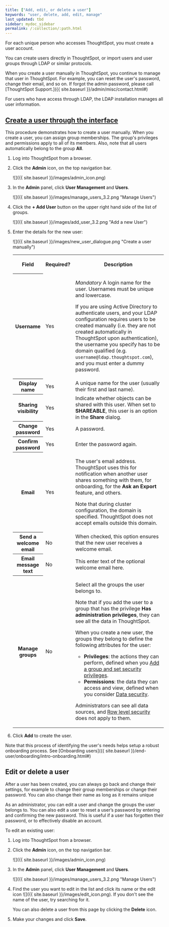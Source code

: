 ```yaml
---
title: ["Add, edit, or delete a user"]
keywords: "user, delete, add, edit, manage"
last_updated: tbd
sidebar: mydoc_sidebar
permalink: /:collection/:path.html
---
```


For each unique person who accesses ThoughtSpot, you must create a user account.

You can create users directly in ThoughtSpot, or import users and user groups through LDAP or similar protocols.

When you create a user manually in ThoughtSpot, you continue to manage that user in ThoughtSpot. For example, you can reset the user's password, change their email, and so on. If forgot the admin password, please call [ThoughtSpot Support.]({{ site.baseurl }}/admin/misc/contact.html#)

For users who have access through LDAP, the LDAP installation manages all  user information.

## [Create a user through the interface](#create-user-ui)

This procedure demonstrates how to create a user manually. When you create a user, you can assign group memberships. The group's privileges and permissions apply to all of its members. Also, note that all users automatically belong to the group **All**.

1. Log into ThoughtSpot from a browser.
2. Click the **Admin** icon, on the top navigation bar.

    ![]({{ site.baseurl }}/images/admin_icon.png)

3.  In the **Admin** panel, click **User Management** and **Users**.

     ![]({{ site.baseurl }}/images/manage_users_3.2.png "Manage Users")

4. Click the **+ Add User** button on the upper right hand side of the list of groups.

     ![]({{ site.baseurl }}/images/add_user_3.2.png "Add a new User")

5. Enter the details for the new user:

     ![]({{ site.baseurl }}/images/new_user_dialogue.png "Create a user manually")

     <table>
     <colgroup>
     <col width="20%" />
     <col width="10%" />
     <col width="70%" />
     </colgroup>
      <tr>
        <th>Field</th>
        <th>Required?</th>
        <th><p>Description</p></th>
      </tr>
      <tr>
        <th>Username</th>
        <td>Yes</td>
        <td><p><em>Mandatory</em> A login name for the user. Usernames must be unique and lowercase.
        <p>If you are using Active Directory to authenticate users, and your LDAP configuration requires users to be created manually (i.e. they are not created automatically in ThoughtSpot upon authentication), the username you specify has to be domain qualified (e.g. <code>username@ldap.thoughtspot.com</code>), and you must enter a dummy password.</p></td>
      </tr>
      <tr>
        <th>Display name</th>
        <td>Yes</td>
        <td>A unique name for the user (usually their first and last name).</td>
      </tr>
      <tr>
        <th>Sharing visibility</th>
        <td>Yes</td>
        <td>Indicate whether objects can be shared with this user. When set to <b>SHAREABLE</b>,
        this user is an option in the <b>Share</b> dialog.</td>
      </tr>
      <tr>
        <th>Change password</th>
        <td>Yes</td>
        <td>A password.</td>
      </tr>
      <tr>
        <th>Confirm password</th>
        <td>Yes</td>
        <td>Enter the password again.</td>
      </tr>   
      <tr>
        <th>Email</th>
        <td>Yes</td>
        <td><p>The user's email address. ThoughtSpot uses this for  notification when another user shares something with them, for onboarding, for the <strong>Ask an Export</strong> feature, and others.</p>
        <p>Note that during cluster configuration, the domain is specified. ThoughtSpot does not accept emails outside this domain.</p></td>
      </tr>    
      <tr>     
        <th>Send a welcome email</th>
        <td>No</td>
        <td>When checked, this option ensures that the new user receives a welcome email.</td>
      </tr>
      <tr>     
        <th>Email message text</th>
        <td>No</td>
        <td>This enter text of the optional welcome email here.</td>
      </tr>
      <tr>
        <th>Manage groups</th>
        <td>No</td>
        <td><p>Select all the groups the user belongs to.</p>
        <p>Note that if you add the user to a group that has the privilege <b>Has administration privileges</b>, they can see all the data in ThoughtSpot. </p>
        <p>When you create a new user, the groups they belong to define the following attributes for the user:</p>
        <ul>
        <li><strong>Privileges</strong>: the actions they can perform, defined when you <a href="add-group.html">Add a group and set security privileges</a>.</li>
        <li><strong>Permissions</strong>: the data they can access and view, defined when you consider <a href="{{"/admin/data-security/sharing-security-overview.html#" | prepend: site.baseurl }}">Data security</a>.</li>
      </ul>
        <p>Administrators can see all data sources, and <a href="{{"/admin/data-security/about-row-security.html#" | prepend: site.baseurl }}">Row level security</a> does not apply to them.</p></td>
      </tr>
     </table>

6. Click **Add** to create the user.

Note that this process of identifying the user's needs helps setup a robust onboarding process. See [Onboarding users]({{ site.baseurl }}/end-user/onboarding/intro-onboarding.html#)


## Edit or delete a user ##

After a user has been created, you can always go back and change their settings, for example to change their group memberships or change their password. You can also change their name as long as it remains unique

As an administrator, you can edit a user and change the groups the user belongs to. You can also edit a user to reset a user’s password by entering and confirming the new password. This is useful if a user has forgotten their password, or to effectively disable an account.

To edit an existing user:

1. Log into ThoughtSpot from a browser.
2. Click the **Admin** icon, on the top navigation bar.

    ![]({{ site.baseurl }}/images/admin_icon.png)

3.  In the **Admin** panel, click **User Management** and **Users**.

     ![]({{ site.baseurl }}/images/manage_users_3.2.png "Manage Users")

4. Find the user you want to edit in the list and click its name or the edit icon ![]({{ site.baseurl }}/images/edit_icon.png). If you don't see the name of the user, try searching for it.

    You can also delete a user from this page by clicking the **Delete** icon.

5. Make your changes and click **Save**.

